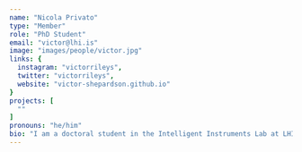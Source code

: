 ```yaml
---
name: "Nicola Privato"
type: "Member"
role: "PhD Student"
email: "victor@lhi.is"
image: "images/people/victor.jpg"
links: {
  instagram: "victorrileys",
  twitter: "victorrileys",
  website: "victor-shepardson.github.io"
}
projects: [
  ""
]
pronouns: "he/him"
bio: "I am a doctoral student in the Intelligent Instruments Lab at LHI. Previously I worked on neural models of speech as a machine learning engineer and data scientist. Before that I was an MA student in Digital Musics at Dartmouth College and and BA student in Computer Science at the University of Virginia. My interests include machine learning, artificial intelligence, generative art, audiovisual music and improvisation. My current project involves building an AI augmented looping instrument and asking what AI means to people, anyway."
---
```


